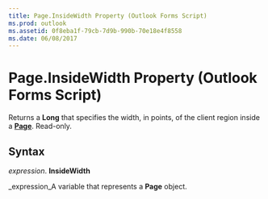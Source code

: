 ```yaml
---
title: Page.InsideWidth Property (Outlook Forms Script)
ms.prod: outlook
ms.assetid: 0f8eba1f-79cb-7d9b-990b-70e18e4f8558
ms.date: 06/08/2017
---
```



# Page.InsideWidth Property (Outlook Forms Script)

Returns a  **Long** that specifies the width, in points, of the client region inside a **[Page](page-object-outlook-forms-script.md)**. Read-only.


## Syntax

 _expression_. **InsideWidth**

 _expression_A variable that represents a  **Page** object.


